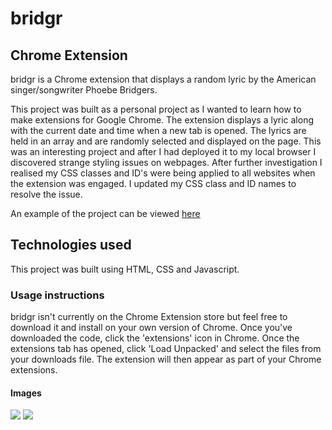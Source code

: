 # bridgr

## Chrome Extension

bridgr is a Chrome extension that displays a random lyric by the American singer/songwriter Phoebe Bridgers.

This project was built as a personal project as I wanted to learn how to make extensions for Google Chrome.  The extension displays a lyric along with the current date and time when a new tab is opened. The lyrics are held in an array and are randomly selected and displayed on the page. This was an interesting project and after I had deployed it to my local browser I discovered strange styling issues on webpages. After further investigation I realised my CSS classes and ID's were being applied to all websites when the extension was engaged. I updated my CSS class and ID names to resolve the issue.

An example of the project can be viewed [here](https://bridgr-extension.herokuapp.com/)

## Technologies used
This project was built using HTML, CSS and Javascript.

### Usage instructions
bridgr isn't currently on the Chrome Extension store but feel free to download it and install on your own version of Chrome. Once you've downloaded the code, click the 'extensions' icon in Chrome. Once the extensions tab has opened, click 'Load Unpacked' and select the files from your downloads file. The extension will then appear as part of your Chrome extensions.

#### Images
![](https://res.cloudinary.com/dbdcclhzw/image/upload/v1633397141/Projects/bridgr/bridg2_rlx3lu.png)
![](https://res.cloudinary.com/dbdcclhzw/image/upload/v1633397141/Projects/bridgr/bridg1_snwgtb.png)
